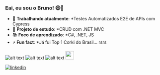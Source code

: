 ### Eai, eu sou o Bruno! 😄👋

- 💪 **Trabalhando atualmente**: *Testes Automatizados E2E de APIs com Cypress
- 🔭 **Projeto de estudo**: *CRUD com .NET MVC
- 📚 **Foco de aprendizado**: *C#, .NET, JS
- ⚡ **Fun fact**: *Já fui Top 1 Corki do Brasil... rsrs

![alt text][logoC#]  ![alt text][logo.NET]  ![alt text][logoJavaScript]  <img src="https://github.com/jalbertsr/logo-badge-images/blob/master/img/rsz_cypress.png?raw=true" width="27">

[![linkedin](https://img.shields.io/badge/LinkedIn-0077B5?style=for-the-badge&logo=linkedin&logoColor=white)](https://www.linkedin.com/in/brunopeternella/ "Dá uma olhadinha 😄")

[logoC#]: https://img.shields.io/badge/C%23-239120?style=for-the-badge&logo=c-sharp&logoColor=white "Minha queridinha 🥰"
[logo.NET]: https://img.shields.io/badge/.NET-512BD4?style=for-the-badge&logo=dotnet&logoColor=white "Aprendendo... 😨"
[logoJavaScript]: https://img.shields.io/badge/javascript-%23323330.svg?style=for-the-badge&logo=javascript&logoColor=%23F7DF1E "Eu até gosto de vc... 😂"

<!--
**bruno-pt/bruno-pt** is a ✨ _special_ ✨ repository because its `README.md` (this file) appears on your GitHub profile.

Here are some ideas to get you started:

- 🔭 I’m currently working on ...
- 🌱 I’m currently learning ...
- 👯 I’m looking to collaborate on ...
- 🤔 I’m looking for help with ...
- 💬 Ask me about ...
- 📫 How to reach me: ...
- 😄 Pronouns: ...
- ⚡ Fun fact: ...
-->
